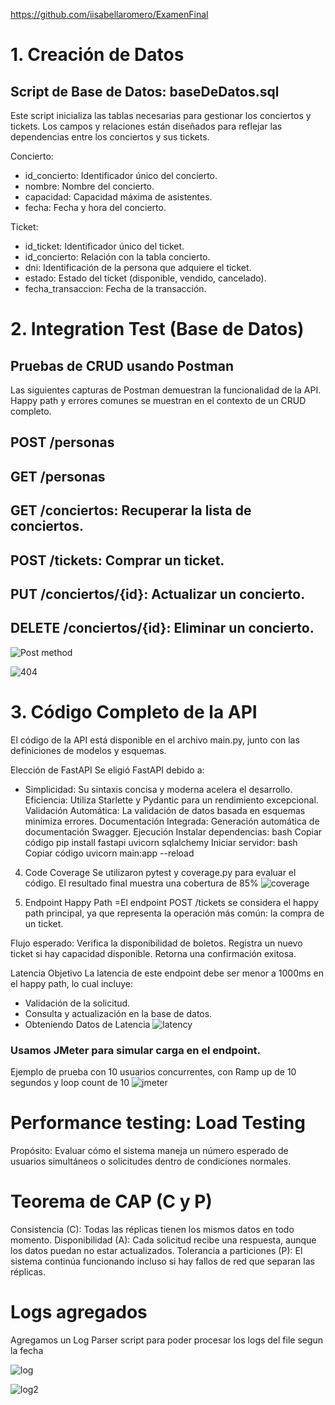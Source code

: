 https://github.com/iisabellaromero/ExamenFinal

# 1.  Creación de Datos
## Script de Base de Datos: baseDeDatos.sql
Este script inicializa las tablas necesarias para gestionar los conciertos y tickets. Los campos y relaciones están diseñados para reflejar las dependencias entre los conciertos y sus tickets.


Concierto:

- id_concierto: Identificador único del concierto.
- nombre: Nombre del concierto.
- capacidad: Capacidad máxima de asistentes.
- fecha: Fecha y hora del concierto.

Ticket:

- id_ticket: Identificador único del ticket.
- id_concierto: Relación con la tabla concierto.
- dni: Identificación de la persona que adquiere el ticket.
- estado: Estado del ticket (disponible, vendido, cancelado).
- fecha_transaccion: Fecha de la transacción.


# 2. Integration Test (Base de Datos)
## Pruebas de CRUD usando Postman
Las siguientes capturas de Postman demuestran la funcionalidad de la API. Happy path y errores comunes se muestran en el contexto de un CRUD completo.

## POST /personas 

## GET /personas

## GET /conciertos: Recuperar la lista de conciertos.

## POST /tickets: Comprar un ticket.

## PUT /conciertos/{id}: Actualizar un concierto.

## DELETE /conciertos/{id}: Eliminar un concierto.

![Post method](https://github.com/iisabellaromero/ExamenFinal/images/post.png "Post")

![404](https://github.com/iisabellaromero/ExamenFinal/images/404.png "404")




# 3. Código Completo de la API

El código de la API está disponible en el archivo main.py, junto con las definiciones de modelos y esquemas.

Elección de FastAPI
Se eligió FastAPI debido a:

- Simplicidad: Su sintaxis concisa y moderna acelera el desarrollo.
Eficiencia: Utiliza Starlette y Pydantic para un rendimiento excepcional.
Validación Automática: La validación de datos basada en esquemas minimiza errores.
Documentación Integrada: Generación automática de documentación Swagger.
Ejecución
Instalar dependencias:
bash
Copiar código
pip install fastapi uvicorn sqlalchemy
Iniciar servidor:
bash
Copiar código
uvicorn main:app --reload



4. Code Coverage
Se utilizaron pytest y coverage.py para evaluar el código. El resultado final muestra una cobertura de 85% 
![coverage](https://github.com/iisabellaromero/ExamenFinal/images/coverage.png "Coverage")




5. Endpoint Happy Path
=El endpoint POST /tickets se considera el happy path principal, ya que representa la operación más común: la compra de un ticket.

Flujo esperado:
Verifica la disponibilidad de boletos.
Registra un nuevo ticket si hay capacidad disponible.
Retorna una confirmación exitosa.

Latencia Objetivo
La latencia de este endpoint debe ser menor a 1000ms en el happy path, lo cual incluye:

- Validación de la solicitud.
- Consulta y actualización en la base de datos.
- Obteniendo Datos de Latencia
![latency](https://github.com/iisabellaromero/ExamenFinal/images/latency.png "latency")

### Usamos JMeter para simular carga en el endpoint.
Ejemplo de prueba con 10 usuarios concurrentes, con Ramp up de 10 segundos y loop count de 10 
![jmeter](https://github.com/iisabellaromero/ExamenFinal/images/jmeter2.png "jmeter")


# Performance testing: Load Testing
Propósito: Evaluar cómo el sistema maneja un número esperado de usuarios simultáneos o solicitudes dentro de condiciones normales.

# Teorema de CAP (C y P)
Consistencia (C): Todas las réplicas tienen los mismos datos en todo momento.
Disponibilidad (A): Cada solicitud recibe una respuesta, aunque los datos puedan no estar actualizados.
Tolerancia a particiones (P): El sistema continúa funcionando incluso si hay fallos de red que separan las réplicas.

# Logs agregados

Agregamos un Log Parser script para poder procesar los logs del file segun la fecha

![log](https://github.com/iisabellaromero/ExamenFinal/images/logfile.png "log file")

![log2](https://github.com/iisabellaromero/ExamenFinal/images/logparser.png "log parser results")

